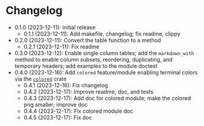 # Changelog

* 0.1.0 (2023-12-11): Initial release
    * 0.1.1 (2023-12-11): Add makefile, changelog; fix readme, clippy
* 0.2.0 (2023-12-11): Convert the table function to a method
    * 0.2.1 (2023-12-11): Fix readme
* 0.3.0 (2023-12-12): Enable single column tables; add the `markdown_with`
  method to enable column subsets, reordering, duplicating, and temporary
  headers; add examples to the module doctest
* 0.4.0 (2023-12-16): Add `colored` feature/module enabling terminal colors via
  the [`colored`] crate
    * 0.4.1 (2023-12-16): Fix changelog
    * 0.4.2 (2023-12-17): Improve readme, doc, and tests
    * 0.4.3 (2023-12-17): Add doc for colored module; make the colored png
      smaller; improve doc
    * 0.4.4 (2023-12-17): Fix colored module doc
    * 0.4.5 (2023-12-17): Fix doc

[`colored`]: https://crates.io/crates/colored

